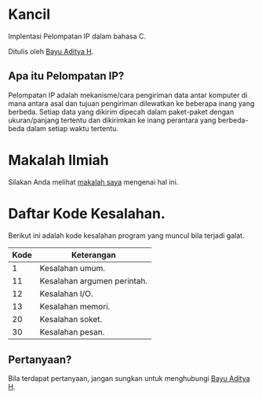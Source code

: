 # Kancil
Implentasi Pelompatan IP dalam bahasa C.

Ditulis oleh [Bayu Aditya H](http://ba.yuah.web.id/).

## Apa itu Pelompatan IP?
Pelompatan IP adalah mekanisme/cara pengiriman data antar komputer di mana antara asal dan tujuan pengiriman dilewatkan ke beberapa inang yang berbeda. Setiap data yang dikirim dipecah dalam paket-paket dengan ukuran/panjang tertentu dan dikirimkan ke inang perantara yang berbeda-beda dalam setiap waktu tertentu.

# Makalah Ilmiah
Silakan Anda melihat [makalah saya](http://elektro.studentjournal.ub.ac.id/index.php/teub/article/view/399) mengenai hal ini.

# Daftar Kode Kesalahan.

Berikut ini adalah kode kesalahan program yang muncul bila terjadi galat.

| Kode |Keterangan                   |
|------|-----------------------------|
| 1    | Kesalahan umum.             |
| 11   | Kesalahan argumen perintah. |
| 12   | Kesalahan I/O.              |
| 13   | Kesalahan memori.           |
| 20   | Kesalahan soket.            |
| 30   | Kesalahan pesan.            |

## Pertanyaan?
Bila terdapat pertanyaan, jangan sungkan untuk menghubungi  [Bayu Aditya H](http://ba.yuah.web.id/).

